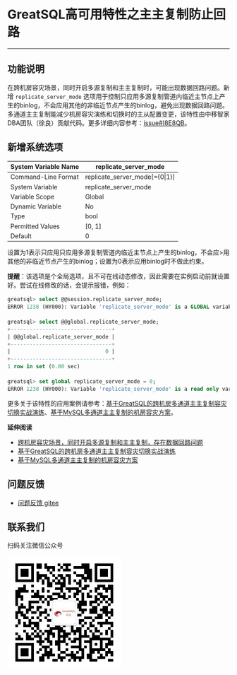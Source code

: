 # GreatSQL高可用特性之主主复制防止回路
---

## 功能说明

在跨机房容灾场景，同时开启多源复制和主主复制时，可能出现数据回路问题。新增 `replicate_server_mode` 选项用于控制只应用多源复制管道内临近主节点上产生的binlog，不会应用其他的非临近节点产生的binlog，避免出现数据回路问题。多通道主主复制能减少机房容灾演练和切换时的主从配置变更，该特性由中移智家DBA团队（徐良）贡献代码。更多详细内容参考：[issue#I8E8QB](https://gitee.com/GreatSQL/GreatSQL/issues/I8E8QB)。


## 新增系统选项

| System Variable Name  | replicate_server_mode |
| --- | --- |
| Command-Line Format | replicate_server_mode[={0\|1}] |
| System Variable     | replicate_server_mode     |
| Variable Scope        | Global |
| Dynamic Variable      | No |
| Type                | bool                             |
| Permitted Values |    [0, 1] |
| Default       | 0 |

设置为1表示只应用只应用多源复制管道内临近主节点上产生的binlog，不会应>用其他的非临近节点产生的binlog；设置为0表示应用binlog时不做此约束。

**提醒**：该选项是个全局选项，且不可在线动态修改，因此需要在实例启动前就设置好。尝试在线修改的话，会提示报错，例如：
```sql
greatsql> select @@session.replicate_server_mode;
ERROR 1238 (HY000): Variable 'replicate_server_mode' is a GLOBAL variable

greatsql> select @@global.replicate_server_mode;
+--------------------------------+
| @@global.replicate_server_mode |
+--------------------------------+
|                              0 |
+--------------------------------+
1 row in set (0.00 sec)

greatsql> set global replicate_server_mode = 0;
ERROR 1238 (HY000): Variable 'replicate_server_mode' is a read only variable
```

更多关于该特性的应用案例请参考：[基于GreatSQL的跨机房多通道主主复制容灾切换实战演练](https://gitee.com/GreatSQL/GreatSQL-Doc/blob/master/docs/multi-idc-multi-channel-dul-replication-ha.md)、[基于MySQL多通道主主复制的机房容灾方案](https://mp.weixin.qq.com/s/1f8cTzQ_KZiBw9VeadO7KA)。

**延伸阅读**

- [跨机房容灾场景，同时开启多源复制和主主复制，存在数据回路问题](https://gitee.com/GreatSQL/GreatSQL/issues/I8E8QB)
- [基于GreatSQL的跨机房多通道主主复制容灾切换实战演练](https://gitee.com/GreatSQL/GreatSQL-Doc/blob/master/docs/multi-idc-multi-channel-dul-replication-ha.md)
- [基于MySQL多通道主主复制的机房容灾方案](https://mp.weixin.qq.com/s/1f8cTzQ_KZiBw9VeadO7KA)



**问题反馈**
---
- [问题反馈 gitee](https://gitee.com/GreatSQL/GreatSQL-Manual/issues)


**联系我们**
---

扫码关注微信公众号

![greatsql-wx](../greatsql-wx.jpg)
